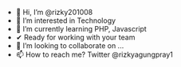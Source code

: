 - 👋 Hi, I’m @rizky201008
- 👀 I’m interested in Technology
- 🌱 I’m currently learning PHP, Javascript
- ✔ Ready for working with your team
- 💞️ I’m looking to collaborate on ...
- 📫 How to reach me? Twitter @rizkyagungpray1

<!---
rizky201008/rizky201008 is a ✨ special ✨ repository because its `README.md` (this file) appears on your GitHub profile.
You can click the Preview link to take a look at your changes.
--->
